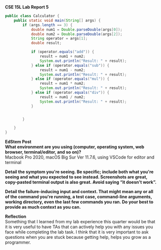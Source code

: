 **CSE 15L Lab Report 5**

```java
public class Calculator {
    public static void main(String[] args) {
        if (args.length == 3) {
            double num1 = Double.parseDouble(args[0]);
            double num2 = Double.parseDouble(args[2]);
            String operator = args[1];
            double result;

            if (operator.equals("add")) {
                result = num1 + num2;
                System.out.println("Result: " + result);
            } else if (operator.equals("sub")) {
                result = num1 - num2;
                System.out.println("Result: " + result);
            } else if (operator.equals("mul")) {
                result = num1 * num2;
                System.out.println("Result: " + result);
            } else if (operator.equals("div")) {
                result = num1 / num2;
                System.out.println("Result: " + result);
            }


        }

    }
}
```

**EdStem Post** <br />
**What environment are you using (computer, operating system, web browser, terminal/editor, and so on)?** <br />
Macbook Pro 2020, macOS Big Sur Ver 11.7.6, using VSCode for editor and terminal


**Detail the symptom you're seeing. Be specific; include both what you're seeing and what you expected to see instead. Screenshots are great, copy-pasted terminal output is also great. Avoid saying “it doesn't work”.** <br />



**Detail the failure-inducing input and context. That might mean any or all of the command you're running, a test case, command-line arguments, working directory, even the last few commands you ran. Do your best to provide as much context as you can.** <br /> 



**Reflection** <br />
Something that I learned from my lab experience this quarter would be that it is very useful 
to have TAs that can actively help you with any issues you face while completing the lab task. 
I think that it is very important to ask questions when you are stuck because getting help, helps 
you grow as a programmer.
